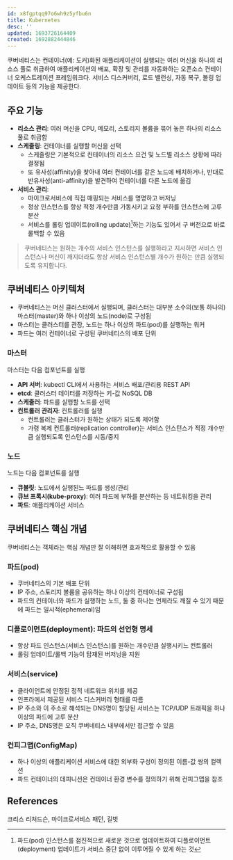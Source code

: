 ```yaml
---
id: x8fgptqq97o6wh9z5yfbu6n
title: Kubernetes
desc: ''
updated: 1693726164409
created: 1692882444846
---
```


쿠버네티스는 컨테이너(예: 도커)화된 애플리케이션이 실행되는 여러 머신을 하나의 리소스 풀로 취급하여 애플리케이션의 배포, 확장 및 관리를 자동화하는 오픈소스 컨테이너 오케스트레이션 프레임워크다. 서비스 디스커버리, 로드 밸런싱, 자동 복구, 볼링 업데이트 등의 기능을 제공한다.

## 주요 기능

- **리소스 관리**: 여러 머신을 CPU, 메모리, 스토리지 볼륨을 묶어 놓은 하나의 리소스 풀로 취급함 
- **스케줄링**: 컨테이너를 실행할 머신을 선택
    - 스케줄링은 기본적으로 컨테이너의 리소스 요건 및 노드별 리소스 상황에 따라 결정됨
    - 또 유사성(affinity)을 찾아내 여러 컨테이너를 같은 노드에 배치하거나, 반대로 반유사성(anti-affinity)을 발견하여 컨테이너를 다른 노드에 옮김
- **서비스 관리**: 
    - 마이크로서비스에 직접 매핑되는 서비스를 명명하고 버저닝
    - 정상 인스턴스를 항상 적정 개수만큼 가동시키고 요청 부하를 인스턴스에 고루 분산
    - 서비스를 롤링 업데이트(rolling update)[^1]하는 기능도 있어서 구 버전으로 바로 롤백할 수 있음

> 쿠버네티스는 원하는 개수의 서비스 인스턴스를 실행하라고 지시하면 서비스 인스턴스나 머신이 깨지더라도 항상 서비스 인스턴스별 개수가 원하는 만큼 실행되도록 유지합니다.

## 쿠버네티스 아키텍처

- 쿠버네티스는 머신 클러스터에서 실행되며, 클러스터는 대부분 소수의(보통 하나의) 마스터(master)와 하나 이상의 노드(node)로 구성됨
- 마스터는 클러스터를 관장, 노드는 하나 이상의 파드(pod)를 실행하는 워커
- 파드는 여러 컨테이너로 구성된 쿠버네티스의 배포 단위

### 마스터
마스터는 다음 컴포넌트를 실행
- **API 서버**: kubectl CLI에서 사용하는 서비스 배포/관리용 REST API
- **etcd**: 클러스터 데이터를 저장하는 키-값 NoSQL DB
- **스케줄러**: 파드를 실행할 노드를 선택
- **컨트롤러 관리자**: 컨트롤러를 실행
    - 컨트롤러는 클러스터가 원하는 상태가 되도록 제어함
    - 가령 복제 컨트롤러(replication controller)는 서비스 인스턴스가 적정 개수만큼 실행되도록 인스턴스를 시동/중지

### 노드
노드는 다음 컴포넌트를 실행
- **큐블릿**: 노드에서 실행된느 파드를 생성/관리
- **큐브 프록시(kube-proxy)**: 여러 파드에 부하를 분산하는 등 네트워킹을 관리
- **파드**: 애플리케이션 서비스

## 쿠버네티스 핵심 개념
쿠버네티스는 객체라는 핵심 개념만 잘 이해하면 효과적으로 활용할 수 있음

### 파드(pod)
- 쿠버네티스의 기본 배포 단위
- IP 주소, 스토리지 볼륨을 공유하는 하나 이상의 컨테이너로 구성됨
- 파드의 컨테이너와 파드가 실행하는 노드, 둘 중 하나는 언제라도 깨질 수 있기 때문에 파드는 일시적(ephemeral)임

### 디플로이먼트(deployment): 파드의 선언형 명세
- 항상 파드 인스턴스(서비스 인스턴스)를 원하는 개수만큼 실행시키느 컨트롤러
- 롤링 업데이트/롤백 기능이 탑재된 버저닝을 지원

### 서비스(service)
- 클라이언트에 안정된 정적 네트워크 위치를 제공
- 인프라에서 제공된 서비스 디스커버리 형태를 따름
- IP 주소와 이 주소로 해석되는 DNS명이 할당된 서비스는 TCP/UDP 트래픽을 하나 이상의 파드에 고루 분산
- IP 주소, DNS명은 오직 쿠버네티스 내부에서만 접근할 수 있음

### 컨피그맵(ConfigMap)
- 하나 이상의 애플리케이션 서비스에 대한 외부화 구성이 정의된 이름-값 쌍의 컬렉션
- 파드 컨테이너의 데피니션은 컨테이너 환경 변수를 정의하기 위해 컨피그맵을 참조

## References
크리스 리처드슨, 마이크로서비스 패턴, 길벗

[^1]: 파드(pod) 인스턴스를 점진적으로 새로운 것으로 업데이트하여 디플로이먼트(deployment) 업데이트가 서비스 중단 없이 이루어질 수 있게 하는 것